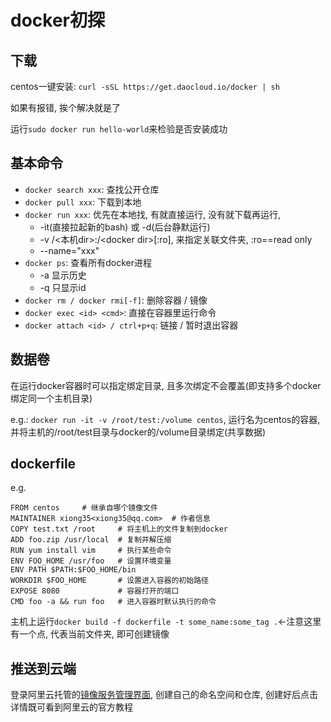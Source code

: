 
# docker初探

## 下载

centos一键安装: ```curl -sSL https://get.daocloud.io/docker | sh```

如果有报错, 挨个解决就是了

运行```sudo docker run hello-world```来检验是否安装成功

## 基本命令

- ```docker search xxx```: 查找公开仓库
- ```docker pull xxx```: 下载到本地
- ```docker run xxx```: 优先在本地找, 有就直接运行, 没有就下载再运行, 
  - -it(直接拉起新的bash) 或 -d(后台静默运行)
  - -v /\<本机dir\>:/\<docker dir\>[:ro], 来指定关联文件夹, :ro==read only
  - --name="xxx"
- ```docker ps```: 查看所有docker进程
  - -a 显示历史
  - -q 只显示id
- ```docker rm / docker rmi[-f]```: 删除容器 / 镜像
- ```docker exec <id> <cmd>```: 直接在容器里运行命令
- ```docker attach <id> / ctrl+p+q```: 链接 / 暂时退出容器

## 数据卷

在运行docker容器时可以指定绑定目录, 且多次绑定不会覆盖(即支持多个docker绑定同一个主机目录)

e.g.: ```docker run -it -v /root/test:/volume centos```, 运行名为centos的容器, 并将主机的/root/test目录与docker的/volume目录绑定(共享数据)

## dockerfile

e.g.

```
FROM centos     # 继承自哪个镜像文件
MAINTAINER xiong35<xiong35@qq.com>  # 作者信息
COPY test.txt /root     # 将主机上的文件复制到docker
ADD foo.zip /usr/local  # 复制并解压缩
RUN yum install vim     # 执行某些命令
ENV FOO_HOME /usr/foo   # 设置环境变量
ENV PATH $PATH:$FOO_HOME/bin
WORKDIR $FOO_HOME       # 设置进入容器的初始路径
EXPOSE 8080             # 容器打开的端口
CMD foo -a && run foo   # 进入容器时默认执行的命令
```

主机上运行```docker build -f dockerfile -t some_name:some_tag .```<-注意这里有一个点, 代表当前文件夹, 即可创建镜像

## 推送到云端

登录阿里云托管的[镜像服务管理界面](https://cr.console.aliyun.com/cn-hangzhou/instances/repositories), 创建自己的命名空间和仓库, 创建好后点击详情既可看到阿里云的官方教程
